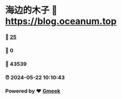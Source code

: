 # 海边的木子 :link: https://blog.oceanum.top 
### :page_facing_up: [25](https://blog.oceanum.top/tag.html) 
### :speech_balloon: 0 
### :hibiscus: 43539 
### :alarm_clock: 2024-05-22 10:10:43 
### Powered by :heart: [Gmeek](https://github.com/Meekdai/Gmeek)
